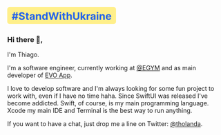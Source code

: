 [![Stand With Ukraine](https://raw.githubusercontent.com/vshymanskyy/StandWithUkraine/main/badges/StandWithUkraine.svg)](https://stand-with-ukraine.pp.ua)

### Hi there 👋,

I'm Thiago.

I'm a software engineer, currently working at [@EGYM](https://github.com/egymgmbh) and as main developer of [EVO App](https://github.com/evolution-app).

I love to develop software and I'm always looking for some fun project to work with, even if I have no time haha. Since SwiftUI was released I've become addicted. Swift, of course, is my main programming language. Xcode my main IDE and Terminal is the best way to run anything.

If you want to have a chat, just drop me a line on Twitter: [@tholanda](https://twitter.com/tholanda).

<!--
**unnamedd/unnamedd** is a ✨ _special_ ✨ repository because its `README.md` (this file) appears on your GitHub profile.

Here are some ideas to get you started:

- 🔭 I’m currently working on ...
- 🌱 I’m currently learning ...
- 👯 I’m looking to collaborate on ...
- 🤔 I’m looking for help with ...
- 💬 Ask me about ...
- 📫 How to reach me: ...
- 😄 Pronouns: ...
- ⚡ Fun fact: ...
-->
